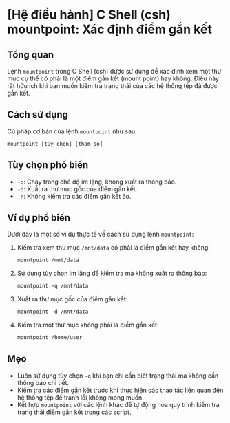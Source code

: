 # [Hệ điều hành] C Shell (csh) mountpoint: Xác định điểm gắn kết

## Tổng quan
Lệnh `mountpoint` trong C Shell (csh) được sử dụng để xác định xem một thư mục cụ thể có phải là một điểm gắn kết (mount point) hay không. Điều này rất hữu ích khi bạn muốn kiểm tra trạng thái của các hệ thống tệp đã được gắn kết.

## Cách sử dụng
Cú pháp cơ bản của lệnh `mountpoint` như sau:
```
mountpoint [tùy chọn] [tham số]
```

## Tùy chọn phổ biến
- `-q`: Chạy trong chế độ im lặng, không xuất ra thông báo.
- `-d`: Xuất ra thư mục gốc của điểm gắn kết.
- `-n`: Không kiểm tra các điểm gắn kết ảo.

## Ví dụ phổ biến
Dưới đây là một số ví dụ thực tế về cách sử dụng lệnh `mountpoint`:

1. Kiểm tra xem thư mục `/mnt/data` có phải là điểm gắn kết hay không:
   ```csh
   mountpoint /mnt/data
   ```

2. Sử dụng tùy chọn im lặng để kiểm tra mà không xuất ra thông báo:
   ```csh
   mountpoint -q /mnt/data
   ```

3. Xuất ra thư mục gốc của điểm gắn kết:
   ```csh
   mountpoint -d /mnt/data
   ```

4. Kiểm tra một thư mục không phải là điểm gắn kết:
   ```csh
   mountpoint /home/user
   ```

## Mẹo
- Luôn sử dụng tùy chọn `-q` khi bạn chỉ cần biết trạng thái mà không cần thông báo chi tiết.
- Kiểm tra các điểm gắn kết trước khi thực hiện các thao tác liên quan đến hệ thống tệp để tránh lỗi không mong muốn.
- Kết hợp `mountpoint` với các lệnh khác để tự động hóa quy trình kiểm tra trạng thái điểm gắn kết trong các script.